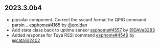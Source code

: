 ## 2023.3.0b4

- pipsolar component. Correct the sscanf format for QPIG command parsin… [esphome#4165](https://github.com/esphome/esphome/pull/4165) by [@eroldan](https://github.com/eroldan)
- Add state class back to uptime sensor [esphome#4557](https://github.com/esphome/esphome/pull/4557) by [@DAVe3283](https://github.com/DAVe3283)
- Added response for Tuya RSSI command [esphome#4549](https://github.com/esphome/esphome/pull/4549) by [@catalin2402](https://github.com/catalin2402)

